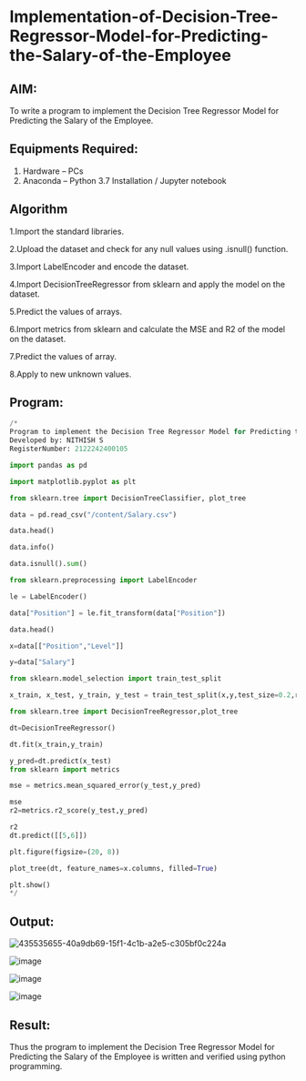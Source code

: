 # Implementation-of-Decision-Tree-Regressor-Model-for-Predicting-the-Salary-of-the-Employee

## AIM:
To write a program to implement the Decision Tree Regressor Model for Predicting the Salary of the Employee.

## Equipments Required:
1. Hardware – PCs
2. Anaconda – Python 3.7 Installation / Jupyter notebook

## Algorithm
1.Import the standard libraries.

2.Upload the dataset and check for any null values using .isnull() function.

3.Import LabelEncoder and encode the dataset.

4.Import DecisionTreeRegressor from sklearn and apply the model on the dataset.

5.Predict the values of arrays.

6.Import metrics from sklearn and calculate the MSE and R2 of the model on the dataset.

7.Predict the values of array.

8.Apply to new unknown values. 

## Program:
```python
/*
Program to implement the Decision Tree Regressor Model for Predicting the Salary of the Employee.
Developed by: NITHISH S
RegisterNumber: 2122242400105

import pandas as pd

import matplotlib.pyplot as plt

from sklearn.tree import DecisionTreeClassifier, plot_tree

data = pd.read_csv("/content/Salary.csv")

data.head()

data.info()

data.isnull().sum()

from sklearn.preprocessing import LabelEncoder

le = LabelEncoder()

data["Position"] = le.fit_transform(data["Position"])

data.head()

x=data[["Position","Level"]]

y=data["Salary"]

from sklearn.model_selection import train_test_split

x_train, x_test, y_train, y_test = train_test_split(x,y,test_size=0.2,random_state=2)

from sklearn.tree import DecisionTreeRegressor,plot_tree

dt=DecisionTreeRegressor()

dt.fit(x_train,y_train)

y_pred=dt.predict(x_test)
from sklearn import metrics

mse = metrics.mean_squared_error(y_test,y_pred)

mse
r2=metrics.r2_score(y_test,y_pred)

r2
dt.predict([[5,6]])

plt.figure(figsize=(20, 8))

plot_tree(dt, feature_names=x.columns, filled=True)

plt.show()
*/
```

## Output:
![435535655-40a9db69-15f1-4c1b-a2e5-c305bf0c224a](https://github.com/user-attachments/assets/66594f8c-f0dc-46de-8c75-be48aa24e9d4)

![image](https://github.com/user-attachments/assets/518c1cd6-cb30-4271-9ef7-16c03b347b1e)

![image](https://github.com/user-attachments/assets/f0a9a838-9e3e-4658-86fd-d34e01f8a9d2)

![image](https://github.com/user-attachments/assets/5663cf72-efa1-40bf-ab81-2cc5591a3a13)


## Result:
Thus the program to implement the Decision Tree Regressor Model for Predicting the Salary of the Employee is written and verified using python programming.

